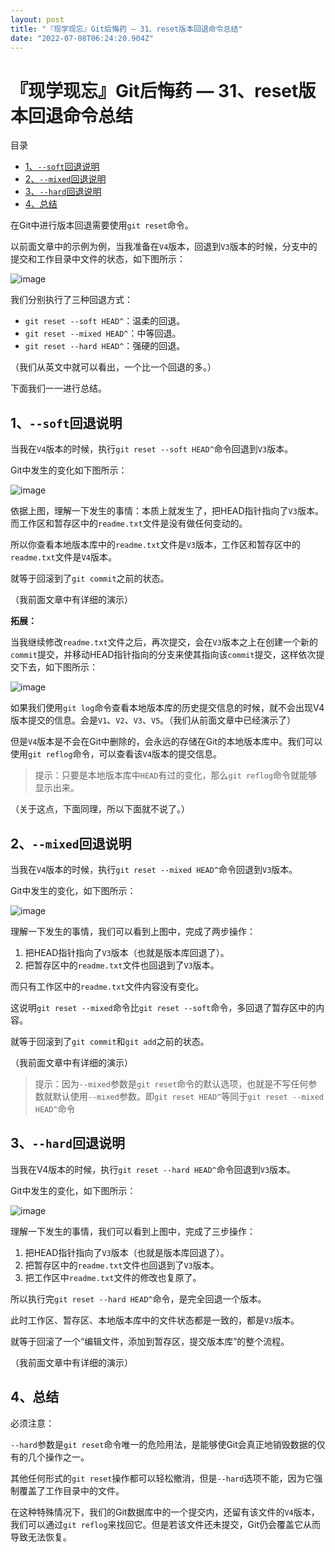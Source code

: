 ```yaml
---
layout: post
title: "『现学现忘』Git后悔药 — 31、reset版本回退命令总结"
date: "2022-07-08T06:24:20.904Z"
---
```

『现学现忘』Git后悔药 — 31、reset版本回退命令总结
===============================

目录

*   [1、`--soft`回退说明](#1--soft回退说明)
*   [2、`--mixed`回退说明](#2--mixed回退说明)
*   [3、`--hard`回退说明](#3--hard回退说明)
*   [4、总结](#4总结)

在Git中进行版本回退需要使用`git reset`命令。

以前面文章中的示例为例，当我准备在`V4`版本，回退到`V3`版本的时候，分支中的提交和工作目录中文件的状态，如下图所示：

![image](https://img2022.cnblogs.com/blog/909968/202207/909968-20220708105554474-863708046.png)

我们分别执行了三种回退方式：

*   `git reset --soft HEAD^`：温柔的回退。
*   `git reset --mixed HEAD^`：中等回退。
*   `git reset --hard HEAD^`：强硬的回退。

（我们从英文中就可以看出，一个比一个回退的多。）

下面我们一一进行总结。

1、`--soft`回退说明
--------------

当我在`V4`版本的时候，执行`git reset --soft HEAD^`命令回退到`V3`版本。

Git中发生的变化如下图所示：

![image](https://img2022.cnblogs.com/blog/909968/202207/909968-20220708105617030-1212178725.png)

依据上图，理解一下发生的事情：本质上就发生了，把HEAD指针指向了`V3`版本。而工作区和暂存区中的`readme.txt`文件是没有做任何变动的。

所以你查看本地版本库中的`readme.txt`文件是`V3`版本，工作区和暂存区中的`readme.txt`文件是`V4`版本。

就等于回滚到了`git commit`之前的状态。

（我前面文章中有详细的演示）

**拓展：**

当我继续修改`readme.txt`文件之后，再次提交，会在`V3`版本之上在创建一个新的`commit`提交，并移动HEAD指针指向的分支来使其指向该`commit`提交，这样依次提交下去，如下图所示：

![image](https://img2022.cnblogs.com/blog/909968/202207/909968-20220708105640312-2017103422.png)

如果我们使用`git log`命令查看本地版本库的历史提交信息的时候，就不会出现V4版本提交的信息。会是`V1`、`V2`、`V3`、`V5`。（我们从前面文章中已经演示了）

但是`V4`版本是不会在Git中删除的，会永远的存储在Git的本地版本库中。我们可以使用`git reflog`命令，可以查看该`V4`版本的提交信息。

> 提示：只要是本地版本库中`HEAD`有过的变化，那么`git reflog`命令就能够显示出来。

（关于这点，下面同理，所以下面就不说了。）

2、`--mixed`回退说明
---------------

当我在`V4`版本的时候，执行`git reset --mixed HEAD^`命令回退到`V3`版本。

Git中发生的变化，如下图所示：

![image](https://img2022.cnblogs.com/blog/909968/202207/909968-20220708105705459-673885852.png)

理解一下发生的事情，我们可以看到上图中，完成了两步操作：

1.  把HEAD指针指向了`V3`版本（也就是版本库回退了）。
2.  把暂存区中的`readme.txt`文件也回退到了`V3`版本。

而只有工作区中的`readme.txt`文件内容没有变化。

这说明`git reset --mixed`命令比`git reset --soft`命令，多回退了暂存区中的内容。

就等于回滚到了`git commit`和`git add`之前的状态。

（我前面文章中有详细的演示）

> 提示：因为`--mixed`参数是`git reset`命令的默认选项，也就是不写任何参数就默认使用`--mixed`参数。即`git reset HEAD^`等同于`git reset --mixed HEAD^`命令

3、`--hard`回退说明
--------------

当我在V4版本的时候，执行`git reset --hard HEAD^`命令回退到`V3`版本。

Git中发生的变化，如下图所示：

![image](https://img2022.cnblogs.com/blog/909968/202207/909968-20220708105724375-933941850.png)

理解一下发生的事情，我们可以看到上图中，完成了三步操作：

1.  把HEAD指针指向了`V3`版本（也就是版本库回退了）。
2.  把暂存区中的`readme.txt`文件也回退到了`V3`版本。
3.  把工作区中`readme.txt`文件的修改也复原了。

所以执行完`git reset --hard HEAD^`命令，是完全回退一个版本。

此时工作区、暂存区、本地版本库中的文件状态都是一致的，都是`V3`版本。

就等于回滚了一个“编辑文件，添加到暂存区，提交版本库”的整个流程。

（我前面文章中有详细的演示）

4、总结
----

必须注意：

`--hard`参数是`git reset`命令唯一的危险用法，是能够使Git会真正地销毁数据的仅有的几个操作之一。

其他任何形式的`git reset`操作都可以轻松撤消，但是`--hard`选项不能，因为它强制覆盖了工作目录中的文件。

在这种特殊情况下，我们的Git数据库中的一个提交内，还留有该文件的`V4`版本，我们可以通过`git reflog`来找回它。但是若该文件还未提交，Git仍会覆盖它从而导致无法恢复。